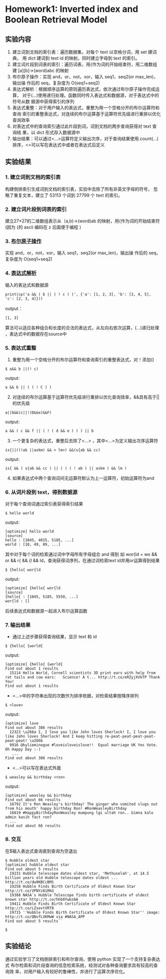 # Homework1: Inverted index and Boolean Retrieval Model

## 实验内容

1. 建立词到文档的索引表：遍历数据集，对每个 text 以空格分词，用 set 建词典， 用 dict 建词到 text id 的映射。同时建立字母到 text 的索引。 
2. 建立词片段到词表的索引：遍历词表，用{作为词的开始结束符，用二维数组建 [a][b]->(word)abc 的映射
3. 布尔原子操作：实现 and，or，not，xor，输入 seq1，seq2(or max_len)，输出操 作后的 seq，复杂度为 O(seq1+seq2)
4. 表达式解析：根据顺序运算的原则遍历表达式，依次通过布尔原子操作完成运算， 对于(…)使用递归处理。函数同时传入表达式和数据源，对于表达式中的符号从数 据源中获得索引的序列
5. 表达式重整：对于用户输入的表达式，重整为用一个空格分开的布尔运算符和查询 索引的重整表达式，对连续的布尔运算基于运算符优先级进行重排以优化查询效率
6. 对表达式中的查询索引通过此片段到词，词到文档的两步查询获得对 text 查询结 果，以 dict 形式存入数据源中 
7. 输出结果：可以通过<…>运算符定义输出次序，对于查询结果使用.count(…)排序，<>可以写在表达式中或者在表达式后定义

## 实验结果

### 1. 建立词到文档的索引表

构建倒排索引生成词到文档的索引表，实验中去除了所有非英文字母的符号， 忽略了重复文本，建立了 53113 个词到 27799 个 text 的索引。

### 2. 建立词片段到词表的索引 

建立27*27的二维数组表示从（a,b)->(word)ab 的映射，用{作为词的开始结束符(因为 {的 ascii 编码在 z 后面便于编程 )

### 3. [布尔原子操作 ](https://github.com/kawehburg/-/blob/master/ex1/boolop.py)
实现 and，or，not，xor，输入 seq1，seq2(or max_len)，输出操 作后的 seq，复杂度为 O(seq1+seq2)

### 4. [表达式解析](https://github.com/kawehburg/IR/blob/master/ex1/op_compile.py)

输入的表达式和数据源 

```
print(cp('a && ( b || ( ! c ) )', {'a': [1, 2, 3], 'b': [3, 4, 5], 'c': [2, 3, 4]}))
```

output：

```
[1, 3]
```

算法可以适应各种组合和长度的合法的表达式，从左向右依次运算，(…)递归处理 ，表达式中的数据存在source中

### 5. 表达式重整 

1) 重整为用一个空格分开的布尔运算符和查询索引的重整表达式，对！添加() 

```
$ a&& b ||(! c)
```

output:

```
a && b || ( ( ! C ) )
```

2) 对连续的布尔运算基于运算符优先级进行重排以优化查询效率，&&具有高于||的优先级

```
a||b&&(c||!(D&&e)&&F)
```

output:

```
a && ( c && f || ( ! ( d && e ) ) ) || b
```

3)  一个更复杂的表达式，重整后去除了<…> ，其中<...>为定义输出次序运算符

```
is{||((!ab ||askm) && < lm>) &&(s{ab && cc)
```

output:

```
is{ && ( s{ab && cc ) || ( ( ( ! ab ) || askm ) && lm )
```

4) 如果表达式中两个查询词间无运算符默认为上一运算符，初始运算符为and 

### 6. 从词片段到 text，得到数据源 

对于每个查询词通过索引表获得索引结果 

```
$ hello world
```

output:

```
[optimize] hello world
[source]
hello : [1045, 4015, 5185, ...]
world : [10, 49, 89, ...]
```

其中对于每个词的检索通过词中字母所有字母组合 and 得到 如 wor{ld = wo && or && r{ && {l && ld，查询获得词序列，在通过词检索text id并用or运算得到结果

```
$ {hello{ wor{ld
```

output:

```
[optimize] {hello{ wor{ld
[source]
{hello{ : [1045, 5185, 5550, ...]
wor{ld : []
```

后续表达式和数据源一起进入布尔运算函数 

### 7. 输出结果

- 通过上述步骤获得查询结果，显示 text 和 id 

```
$ {hello{ {world{
```

output:

```
[optimize] {hello{ {world{ 
Find out about 1 results
  15114 Hello World, Cornell scientists 3D print ears with help from rat tails and cow ears:   Science! A t... http://t.co/eRZyjXVkTP Thank You!
Find out about 1 results
```

- <…>中的字符串出现的次数作为排序依据，对检索结果按降序排列

```
$ <love>
```

output:

```
[optimize] love 
Find out about 386 results
  12323 \u266a I, I love you like John loves Sherlock! I, I love you like John loves Sherlock! And I keep hitting re-peat-peat-peat-peat-peat-peat! \u266b
  9916 @kylieminogue #loveisloveislove!!  Equal marriage UK Yes Vote. Oh Happy Day :-)
   ...
Find out about 386 results
```

- <…>可以写在表达式外面 

```
$ weasley && birthday <ron>
```

output:

```
[optimize] weasley && birthday 
Find out about 66 results
  16792 It's Ron Weasley's birthday! The ginger who vomited slugs out from his mouth' happy birthday Ron! #RonWeasleyBirthday
  16819 #HappyBirthdayRonWeasley mumpung lgi ultah ron.. Gimna kalo admin kasih fact ron?
  ...
Find out about 66 results
```

### 8. 交互

在$输入表达式查询直到查询为空退出 

```
$ Hubble oldest star
[optimize] hubble oldest star 
Find out about 5 results
  19231 Hubble telescope dates oldest star, 'Methuselah', at 14.5 billion years old Hubble telescope dates oldest ... http://t.co/dw9KBCcBM1
  19258 Hubble Finds Birth Certificate of Oldest Known Star http://t.co/VPNYz8iMkG
  19388 NASA`s Hubble Telescope finds birth certificate of oldest known star http://t.co/hhb8YwGz6A
  19411 Hubble Finds Birth Certificate of Oldest Known Star http://t.co/LZsevtVRT8
  19715 ''Hubble Finds Birth Certificate of Oldest Known Star'' image: http://t.co/QNvfLVKMwW via #NASA_APP
Find out about 5 results``

$ 
```

## 实验结论



通过实验学习了文档倒排索引和布尔查询，使用 python 实现了一个支持复杂表达式 布尔检索和词片段查询的信息检索系统，经测试对各种查询要求具有较高的查询效 率，对用户输入有较好的鲁棒性，并进行了运算次序优化。


















